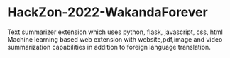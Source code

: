 # HackZon-2022-WakandaForever
Text summarizer extension which uses python, flask, javascript, css, html
Machine learning based web extension with website,pdf,image and video summarization capabilities in addition to foreign language translation.
